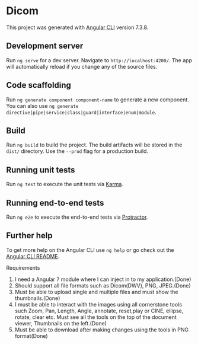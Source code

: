 # Dicom

This project was generated with [Angular CLI](https://github.com/angular/angular-cli) version 7.3.8.

## Development server

Run `ng serve` for a dev server. Navigate to `http://localhost:4200/`. The app will automatically reload if you change any of the source files.

## Code scaffolding

Run `ng generate component component-name` to generate a new component. You can also use `ng generate directive|pipe|service|class|guard|interface|enum|module`.

## Build

Run `ng build` to build the project. The build artifacts will be stored in the `dist/` directory. Use the `--prod` flag for a production build.

## Running unit tests

Run `ng test` to execute the unit tests via [Karma](https://karma-runner.github.io).

## Running end-to-end tests

Run `ng e2e` to execute the end-to-end tests via [Protractor](http://www.protractortest.org/).

## Further help

To get more help on the Angular CLI use `ng help` or go check out the [Angular CLI README](https://github.com/angular/angular-cli/blob/master/README.md).



Requirements

1)	I need a Angular 7 module where I can inject in to my application.(Done)
2)	Should support all file formats such as Dicom(DWV), PNG, JPEG.(Done)
3)	Must be able to upload single and multiple files and must show the thumbnails.(Done)
4)	I must be able to interact with the images using all cornerstone tools such Zoom, Pan, Length, Angle, annotate, reset,play or CINE, ellipse, rotate, clear etc. Must see all the tools on the top of the document viewer, Thumbnails on the left.(Done)
5)	Must be able to download after making changes using the tools in PNG format(Done)
